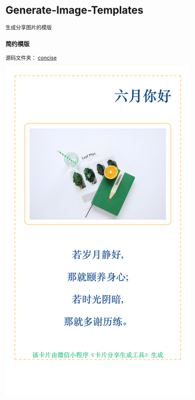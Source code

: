 # Generate-Image-Templates
生成分享图片的模版

### 简约模版

源码文件夹： [concise](./concise)

![concise](./concise/concise.png)

